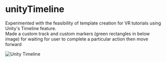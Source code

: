 # unityTimeline

Experimented with the feasibility of template creation for VR tutorials using Unity's Timeline feature. <br>
Made a custom track and custom markers (green rectangles in below image) for waiting for user to complete a particular action then move forward <br>

![Unity Timeline](https://github.com/himanchalsharmaa/unityTimeline/assets/95272385/5997397d-5e4d-4025-aeec-a8bf5f2e4bd4)
